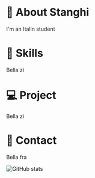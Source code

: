 # 👋 About Stanghi
I'm an Italin student

# 🌱 Skills
Bella zi

# 💻 Project
Bella zi

# 📧 Contact
Bella fra

![GitHub stats](https://github-readme-stats.vercel.app/api?username=Stanghi&show_icons=true)  

